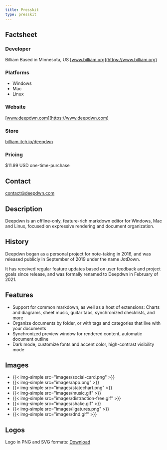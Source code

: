 ```yaml
---
title: Presskit
type: presskit
---
```


<div class="presskit-body">
<div class="factsheet">

## Factsheet

### Developer

Billiam
Based in Minnesota, US
[www.billiam.org](https://www.billiam.org)

### Platforms

* Windows
* Mac
* Linux

### Website

[www.deepdwn.com](https://www.deepdwn.com)

### Store

[billiam.itch.io/deepdwn](https://billiam.itch.io/deepdwn)

### Pricing

$11.99 USD
one-time-purchase

## Contact

<contact@deepdwn.com>

</div>
<div class="data">

## Description

Deepdwn is an offline-only, feature-rich markdown editor for Windows, Mac and Linux, focused on
expressive rendering and document organization.

## History

Deepdwn began as a personal project for note-taking in 2016, and was released publicly in September of 2019 under the name JotDown.

It has received regular feature updates based on user feedback and project goals since release, and was formally renamed to Deepdwn in February of 2021.

## Features

* Support for common markdown, as well as a host of extensions: Charts and diagrams, sheet music, guitar tabs, synchronized checklists, and more
* Organize documents by folder, or with tags and categories that live with your documents
* Synchronized preview window for rendered content, automatic document outline
* Dark mode, customize fonts and accent color, high-contrast visibility mode

## Images

<div class="gallery">

* {{< img-simple src="images/social-card.png" >}}
* {{< img-simple src="images/app.png" >}}
* {{< img-simple src="images/statechart.png" >}}
* {{< img-simple src="images/music.gif" >}}
* {{< img-simple src="images/distraction-free.gif" >}}
* {{< img-simple src="images/shake.gif" >}}
* {{< img-simple src="images/ligatures.png" >}}
* {{< img-simple src="images/dnd.gif" >}}

</div>

## Logos

Logo in PNG and SVG formats: <a href="images/deepdwn-logos.zip">Download</a>

</div>
</div>
